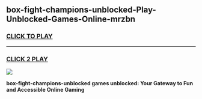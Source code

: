 
## box-fight-champions-unblocked-Play-Unblocked-Games-Online-mrzbn
<h3>
<a href="https://premium76.site?title=box-fight-champions-unblocked&ref=25A">CLICK TO PLAY</a></h3>
<hr>

<h3>
<a href="https://premium76.site?title=box-fight-champions-unblocked&ref=25A">CLICK 2 PLAY</a>
  
</h3>

<a href="https://premium76.site?title=box-fight-champions-unblocked&ref=25A"><img src="https://clearcache.store/games.png"></a>


**box-fight-champions-unblocked games unblocked: Your Gateway to Fun and Accessible Online Gaming**
